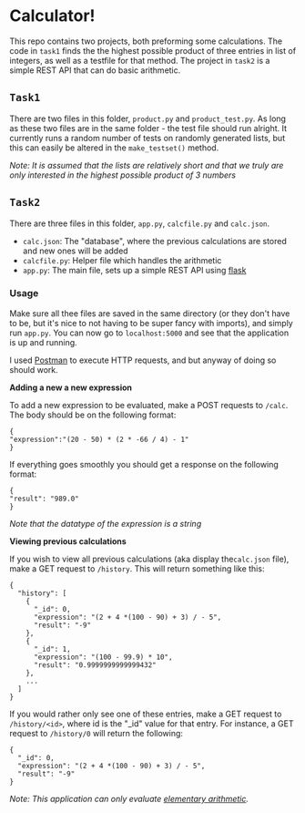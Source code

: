 # Calculator!

This repo contains two projects, both preforming some calculations.  The code in `task1` finds the the highest possible product of three entries in list of integers, as well as a testfile for that method. The project in `task2` is a simple REST API that can do basic arithmetic.  


## `Task1`
There are two files in this folder,  `product.py` and `product_test.py`. As long as these two files are in the same folder - the test file should run alright. It currently runs a random number of tests on randomly generated lists, but this can easily be altered in the `make_testset()` method.  

*Note: It is assumed that the lists are relatively short and that  we truly are only interested in the highest possible product of 3 numbers* 




## `Task2`
There are three files in this folder,  `app.py`, `calcfile.py` and `calc.json`.

* `calc.json`: The "database", where the previous calculations are stored and new ones will be added
* `calcfile.py`: Helper file which handles the arithmetic
* `app.py`: The main file, sets up a simple REST API using [flask](https://palletsprojects.com/p/flask/)


### Usage
Make sure all thee files are saved in the same directory (or they don't have to be, but it's nice to not having to be super fancy with imports), and simply run `app.py`. You can now go to `localhost:5000` and see that the application is up and running. 

I used [Postman](https://www.getpostman.com) to execute HTTP requests,  and but anyway of doing so should work. 


**Adding a new a new expression**

To add a new expression to be evaluated, make a POST requests to `/calc`. The body should be on the following format:

    {
	"expression":"(20 - 50) * (2 * -66 / 4) - 1"
	}


If everything goes smoothly you should get a response on the following format:

    {
    "result": "989.0"
    }
   
*Note that the datatype of the expression is a string*

  
**Viewing previous calculations**

If you wish to view all previous calculations (aka display the`calc.json` file), make a GET request to `/history`.  This will return something like this:

	{
	  "history": [
	    {
	      "_id": 0, 
	      "expression": "(2 + 4 *(100 - 90) + 3) / - 5", 
	      "result": "-9"
	    }, 
	    {
	      "_id": 1, 
	      "expression": "(100 - 99.9) * 10", 
	      "result": "0.9999999999999432"
	    }, 
	    ...
	  ]
	}


If you would rather only see one of these entries, make a GET request to `/history/<id>`, where id is the "_id" value for that entry. For instance, a GET request to `/history/0` will return the following:

    {
      "_id": 0, 
      "expression": "(2 + 4 *(100 - 90) + 3) / - 5", 
      "result": "-9"
    }

*Note: This application can only evaluate [elementary arithmetic](https://en.wikipedia.org/wiki/Elementary_arithmetic).*
